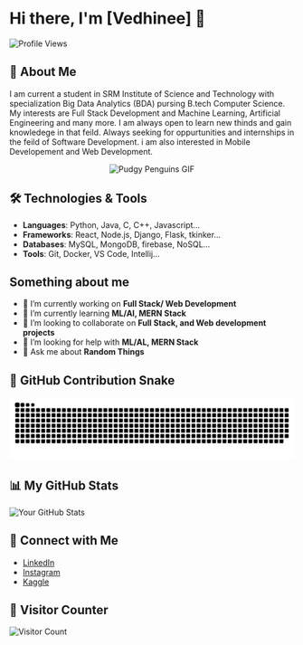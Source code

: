 # Hi there, I'm [Vedhinee] 👋

![Profile Views](https://komarev.com/ghpvc/?username=Vedhinee&color=blue)

## 🚀 About Me
I am current a student in SRM Institute of Science and Technology with specialization Big Data Analytics (BDA) pursing B.tech Computer Science. My interests are Full Stack Development and Machine Learning, Artificial Engineering and many more. I am always open to learn new thinds and gain knowledege in that feild. Always seeking for oppurtunities and internships in the feild of Software Development. i am also interested in Mobile Developement and Web Development.


<div align="center">
    <img src="https://media.giphy.com/media/2IudUHdI075HL02Pkk/giphy.gif" alt="Pudgy Penguins GIF" />
</div>



## 🛠️ Technologies & Tools
- **Languages**: Python, Java, C, C++, Javascript... 
- **Frameworks**: React, Node.js, Django, Flask, tkinker...
- **Databases**: MySQL, MongoDB, firebase, NoSQL...
- **Tools**: Git, Docker, VS Code, Intellij...


## Something about me
- 🔭 I’m currently working on <strong>Full Stack/ Web Development</strong>
- 🌱 I’m currently learning <strong>ML/AI, MERN Stack</strong>
- 👯 I’m looking to collaborate on <strong>Full Stack, and Web development projects</strong>
- 🤔 I’m looking for help with <strong>ML/AL, MERN Stack</strong>
- 💬 Ask me about <strong>Random Things</strong>


## 🐍 GitHub Contribution Snake
![snake](https://raw.githubusercontent.com/Platane/snk/output/github-contribution-grid-snake.svg?username=Vedhinee)


## 📊 My GitHub Stats
![Your GitHub Stats](https://github-readme-stats.vercel.app/api?username=Vedhinee&show_icons=true&theme=radical)

## 💼 Connect with Me
- [LinkedIn](www.linkedin.com/in/vedhineenm)
- [Instagram](https://www.instagram.com/vedhinee_/)
- [Kaggle](https://www.kaggle.com/vedhinee)

## 🌟 Visitor Counter
![Visitor Count](https://profile-counter.glitch.me/Vedhinee/count.svg)


